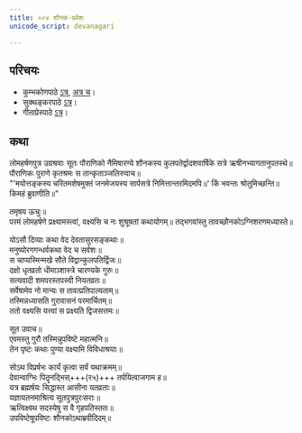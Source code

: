 ```yaml
---
title: ००४ शौनक-प्रवेशः
unicode_script: devanagari

---
```

## परिचयः
- कुम्भकोणपाठे [ऽत्र](https://archive.org/details/mahAbhArata-kumbhakoNam/page/n369), [अत्र च](https://sanskritdocuments.org/mirrors/mahabharata/mbhK/mahabharata-k-01-sa.html)।
- सुक्थङ्करपाठे [ऽत्र](http://bombay.indology.info/mahabharata/text/UD/MBh01.txt)।
- गीताप्रेस्पाठे [ऽत्र](https://archive.org/stream/mahabharata01ramauoft#page/564/mode/2up)।

## कथा
लोमहर्षणपुत्र उग्रश्रवाः सूतः पौराणिको नैमिषारण्ये शौनकस्य कुलपतेर्द्वादशवार्षिके सत्रे ऋषीनभ्यागतानुपतस्थे॥  
पौराणिकः पुराणे कृतश्रमः स तान्कृताञ्जलिरुवाच॥  
"'मयोत्तङ्कस्य चरितमशेषमुक्तं जनमेजयस्य सार्पसत्रे निमित्तान्तरमिदमपि॥' किं भवन्तः श्रोतुमिच्छन्ति॥  
किमहं ब्रुवाणीति॥"

तमृषय ऊचुः॥  
परमं लोमहर्षणे प्रक्ष्यामस्त्वां, वक्ष्यसि च नः शुश्रूषतां कथायोगम्॥ तद्भगवांस्तु तावच्छौनकोऽग्निशरणमध्यास्ते॥  

योऽसौ दिव्याः कथा वेद देवतासुरसङ्कथाः॥  
मनुष्योरगगन्धर्वकथा वेद च सर्वशः॥  
स चाप्यस्मिन्मखे सौते विद्वान्कुलपतिर्द्विजः॥  
दक्षो धृतव्रतो धीमाञ्शास्त्रे चारण्यके गुरुः॥  
सत्यवादी शमपरस्तपस्वी नियतव्रतः॥  
सर्वेषामेव नो मान्यः स तावत्प्रतिपाल्यताम्॥  
तस्मिन्नध्यासति गुरावासनं परमार्चितम्॥  
ततो वक्ष्यसि यत्त्वां स प्रक्ष्यति द्विजसत्तमः॥  

 सूत उवाच॥  
एवमस्तु गुरौ तस्मिन्नुपविष्टे महात्मनि॥  
तेन पृष्टः कथाः पुण्या वक्ष्यामि विविधाश्रयाः॥  

सोऽथ विप्रर्षभः कार्यं कृत्वा सर्वं यथाक्रमम्॥  
देवान्वाग्भिः पितॄनद्भिस्+++(र५)+++ तर्पयित्वाजगाम ह॥  
यत्र ब्रह्मर्षयः सिद्धास्त आसीना यतव्रताः॥  
यज्ञायतनमाश्रित्य सूतपुत्रपुरःसराः॥  
ऋत्विक्ष्वथ सदस्येषु स वै गृहपतिस्ततः॥  
उपविष्टेषूपविष्टः शौनकोऽथाब्रवीदिदम्॥  